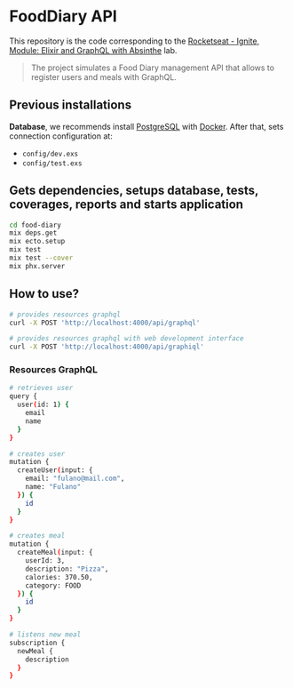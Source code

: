 # FoodDiary API

This repository is the code corresponding to the [Rocketseat - Ignite, Module: Elixir and GraphQL with Absinthe](https://app.rocketseat.com.br/node/elixir-e-graphql-com-absinthe-2022) lab.

> The project simulates a Food Diary management API that allows to register users and meals with GraphQL.

## Previous installations

**Database**, we recommends install [PostgreSQL](https://www.postgresql.org/) with [Docker](https://hub.docker.com/_/postgres). After that, sets connection configuration at:

- `config/dev.exs`
- `config/test.exs`

## Gets dependencies, setups database, tests, coverages, reports and starts application

```bash
cd food-diary
mix deps.get
mix ecto.setup
mix test
mix test --cover
mix phx.server
```

## How to use?

```bash
# provides resources graphql
curl -X POST 'http://localhost:4000/api/graphql'

# provides resources graphql with web development interface
curl -X POST 'http://localhost:4000/api/graphiql'
```

### Resources GraphQL

```bash
# retrieves user
query {
  user(id: 1) {
    email
    name
  }
}

# creates user
mutation {
  createUser(input: {
    email: "fulano@mail.com",
    name: "Fulano"
  }) {
    id
  }
}

# creates meal
mutation {
  createMeal(input: {
    userId: 3,
    description: "Pizza",
    calories: 370.50,
    category: FOOD
  }) {
    id
  }
}

# listens new meal
subscription {
  newMeal {
    description
  }
}
```

